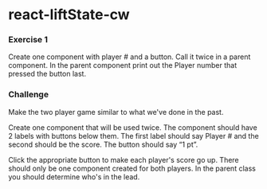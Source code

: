 # react-liftState-cw

### Exercise 1
Create one component with player # and a button. Call it twice in a parent component. In the parent component print out the Player number that pressed the button last.

### Challenge
Make the two player game similar to what we've done in the past.

Create one component that will be used twice. The component should have 2 labels with buttons below them. The first label should say Player # and the second should be the score. The button should say “1 pt”.

Click the appropriate button to make each player's score go up. There should only be one component created for both players. In the parent class you should determine who's in the lead.
